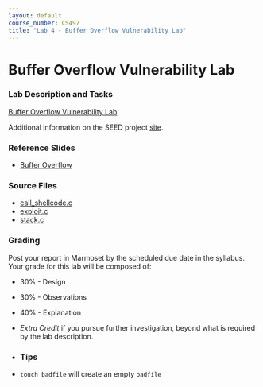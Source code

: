 ```yaml
---
layout: default
course_number: CS497
title: "Lab 4 - Buffer Overflow Vulnerability Lab"
---
```


# Buffer Overflow Vulnerability Lab


### Lab Description and Tasks

[Buffer Overflow Vulnerability Lab](Buffer_Overflow.pdf)

Additional information on the SEED project [site](http://www.cis.syr.edu/~wedu/seed/Labs_16.04/Software/Buffer_Overflow/). 

### Reference Slides

- [Buffer Overflow](lectures/Ch03-BufferOverflow.pdf)

### Source Files

- [call_shellcode.c](buffer/call_shellcode.c)
- [exploit.c](buffer/exploit.c)
- [stack.c](buffer/stack.c)

### Grading

Post your report in Marmoset by the scheduled due date in the syllabus. Your grade for this lab will be composed of:
- 30% - Design
- 30% - Observations
- 40% - Explanation
- *Extra Credit* if you pursue further investigation, beyond what is required by the lab description.


- ### Tips

- ```touch badfile``` will create an empty ```badfile```
